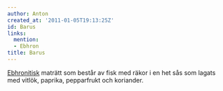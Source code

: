 ```yaml
---
author: Anton
created_at: '2011-01-05T19:13:25Z'
id: Barus
links:
  mention:
  - Ebhron
title: Barus
---
```


[Ebhronitisk] maträtt som består av fisk med räkor i en het sås som lagats med vitlök, paprika,
pepparfrukt och koriander.

  [Ebhronitisk]: Ebhron
